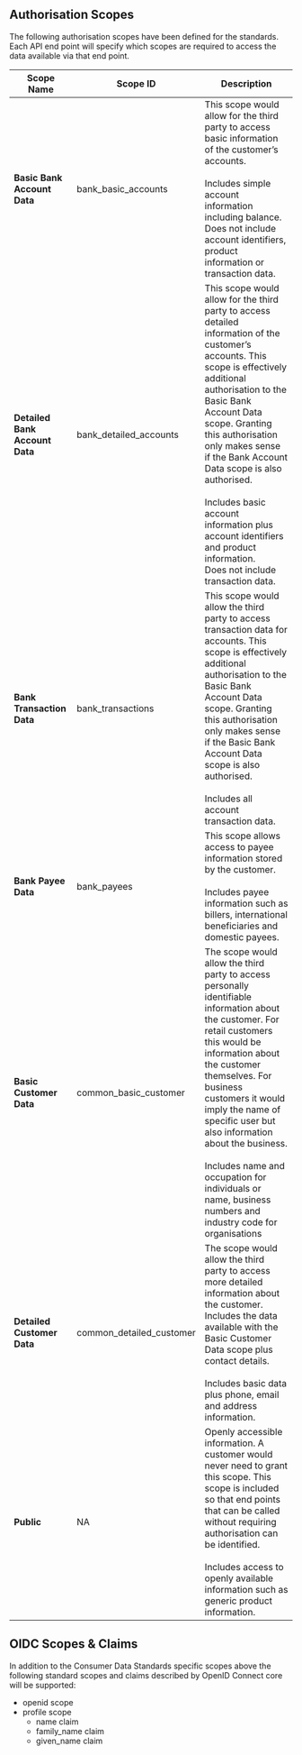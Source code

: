 ## Authorisation Scopes

The following authorisation scopes have been defined for the standards.  Each API end point will specify which scopes are required to access the data available via that end point.

Scope Name | Scope ID |Description
-----------|----------|-----------
**Basic Bank Account Data** | bank_basic_accounts | This scope would allow for the third party to access basic information of the customer’s accounts.<br/><br/>Includes simple account information including balance.<br/>Does not include account identifiers, product information or transaction data.
**Detailed Bank Account Data** | bank_detailed_accounts | This scope would allow for the third party to access detailed information of the customer’s accounts. This scope is effectively additional authorisation to the Basic Bank Account Data scope. Granting this authorisation only makes sense if the Bank Account Data scope is also authorised.<br/><br/>Includes basic account information plus account identifiers and product information.<br/>Does not include transaction data.
**Bank Transaction Data** | bank_transactions | This scope would allow the third party to access transaction data for accounts.  This scope is effectively additional authorisation to the Basic Bank Account Data scope.  Granting this authorisation only makes sense if the Basic Bank Account Data scope is also authorised.<br/><br/>Includes all account transaction data.
**Bank Payee Data** | bank_payees | This scope allows access to payee information stored by the customer.<br/><br/>Includes payee information such as billers, international beneficiaries and domestic payees.
**Basic Customer Data** | common_basic_customer | The scope would allow the third party to access personally identifiable information about the customer.  For retail customers this would be information about the customer themselves.  For business customers it would imply the name of specific user but also information about the business.<br/><br/>Includes name and occupation for individuals or name, business numbers and industry code for organisations
**Detailed Customer Data** | common_detailed_customer | The scope would allow the third party to access more detailed information about the customer.  Includes the data available with the Basic Customer Data scope plus contact details.<br/><br/>Includes basic data plus phone, email and address information.
**Public** | NA | Openly accessible information.  A customer would never need to grant this scope.  This scope is included so that end points that can be called without requiring authorisation can be identified.<br/><br/>Includes access to openly available information such as generic product information.

## OIDC Scopes & Claims

In addition to the Consumer Data Standards specific scopes above the following standard scopes and claims described by OpenID Connect core will be supported:

- openid scope
- profile scope
    - name claim
    - family_name claim
    - given_name claim
